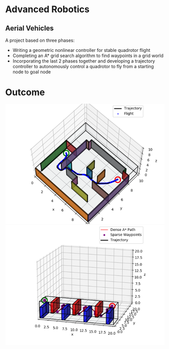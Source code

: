 # Advanced Robotics 
## Aerial Vehicles 

A project based on three phases: 
- Writing a geometric nonlinear controller for stable quadrotor flight 
- Completing an A* grid search algorithm to find waypoints in a grid world 
- Incorporating the last 2 phases together and developing a trajectory controller to autonomously control a quadrotor to fly from a starting node to goal node 

# Outcome 
![alt text](https://github.com/anthonyn2121/autonomous_uav/blob/master/media/test_maze.png)
![alt text](https://github.com/anthonyn2121/autonomous_uav/blob/master/media/test_over_under.png)
